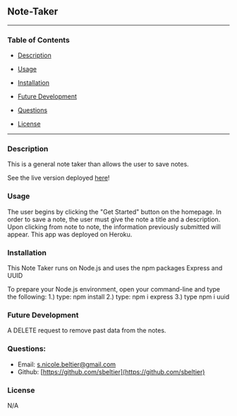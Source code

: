 ## Note-Taker

---

### Table of Contents
* [Description](#description)

* [Usage](#usage)

* [Installation](#installation)

* [Future Development](#future-development)

* [Questions](#questions)

* [License](#license)

---

### Description
This is a general note taker than allows the user to save notes.

See the live version deployed [here](https://ancient-tor-96278.herokuapp.com/)!

### Usage
The user begins by clicking the "Get Started" button on the homepage. In order to save a note, the user must give the note a title and a description. Upon clicking from note to note, the information previously submitted will appear. This app was deployed on Heroku.

### Installation
This Note Taker runs on Node.js and uses the npm packages Express and UUID

To prepare your Node.js environment, open your command-line and type the following:
1.) type: npm install
2.) type: npm i express
3.) type npm i uuid


### Future Development
A DELETE request to remove past data from the notes.


### Questions:

* Email: s.nicole.beltier@gmail.com
* Github: [https://github.com/sbeltier](https://github.com/sbeltier)


### License
N/A
